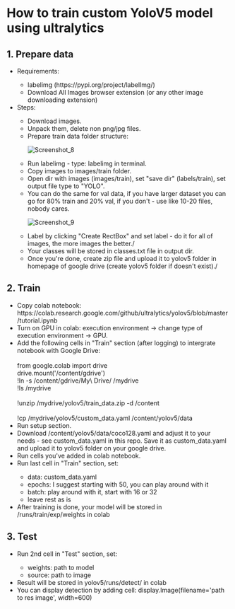 # How to train custom YoloV5 model using ultralytics

<h2>1. Prepare data</h2>
<ul>
  <li>Requirements:</li>
  <ul>
    <li>labelimg (https://pypi.org/project/labelImg/)</li>
    <li>Download All Images browser extension (or any other image downloading extension)</li>
  </ul>
  <li>Steps:</li>
  <ul>
    <li>Download images.</li>
    <li>Unpack them, delete non png/jpg files.</li>
    <li>Prepare train data folder structure:</li>
    
![Screenshot_8](https://github.com/Koks-creator/HowToTrainCustomYoloV5Model/assets/73878161/0ccd0b77-abd0-4353-b798-19cac6e728a8)

  <li>Run labelimg - type: labelimg in terminal.</li>
  <li>Copy images to images/train folder.</li>
  <li>Open dir with images (images/train), set "save dir" (labels/train), set output file type to "YOLO".</li>
  <li>You can do the same for val data, if you have larger dataset you can go for 80% train and 20% val, if you don't - use like 10-20 files, nobody cares.</li>

  ![Screenshot_9](https://github.com/Koks-creator/HowToTrainCustomYoloV5Model/assets/73878161/9e6ef5f1-45b9-4c45-844f-01d2dacf6341)

<li>Label by clicking "Create RectBox" and set label - do it for all of images, the more images the better./</li>
<li>Your classes will be stored in classes.txt file in output dir.</li>
<li>Once you're done, create zip file and upload it to yolov5 folder in homepage of google drive (create yolov5 folder if doesn't exist)./</li>
  </ul>
</ul>


<h2>2. Train</h2>

<ul>
  <li>Copy colab notebook: https://colab.research.google.com/github/ultralytics/yolov5/blob/master/tutorial.ipynb</li>
  <li>Turn on GPU in colab: execution environment -> change type of execution environment -> GPU.</li>
  <li>Add the following cells in "Train" section (after logging) to intergrate notebook with Google Drive: </li>
  <br>
  from google.colab import drive <br>
  drive.mount('/content/gdrive')<br>
  !ln -s /content/gdrive/My\ Drive/ /mydrive<br>
  !ls /mydrive<br>
  <br>
  !unzip /mydrive/yolov5/train_data.zip -d /content <br>
  <br>
  !cp /mydrive/yolov5/custom_data.yaml /content/yolov5/data

  <li>Run setup section.</li>
  <li>Download /content/yolov5/data/coco128.yaml and adjust it to your needs - see custom_data.yaml in this repo. Save it as custom_data.yaml and upload it to yolov5 folder on your google drive.</li>
  <li>Run cells you've added in colab notebook.</li>
  <li>Run last cell in "Train" section, set: </li>
  <ul>
    <li>data: custom_data.yaml</li>
    <li>epochs: I suggest starting with 50, you can play around with it</li>
    <li>batch: play around with it, start with 16 or 32</li>
    <li>leave rest as is</li>
  </ul>
  <li>After training is done, your model will be stored in /runs/train/exp/weights in colab</li>
</ul>

<h2>3. Test</h2>
<ul>
  <li>Run 2nd cell in "Test" section, set: </li>
  <ul>
    <li>weights: path to model</li>
    <li>source: path to image</li>
  </ul>
  <li>Result will be stored in yolov5/runs/detect/ in colab</li>
  <li>You can display detection by adding cell: display.Image(filename='path to res image', width=600)</li>
</ul>

